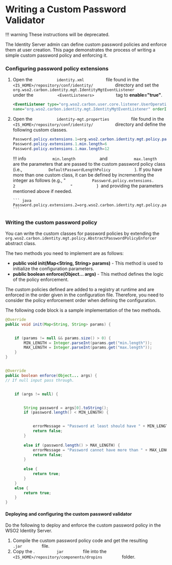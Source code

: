 # Writing a Custom Password Validator

!!! warning
    These instructions will be deprecated.

The Identity Server admin can define custom password policies and
enforce them at user creation. This page demonstrates the process of
writing a simple custom password policy and enforcing it.

### Configuring password policy extensions

1.  Open the `           identity.xml          ` file found in the
    `           <IS_HOME>/repository/conf/identity/          ` directory
    and set the
    `           org.wso2.carbon.identity.mgt.IdentityMgtEventListener          `
    under the `           <EventListeners>          ` tag to
    **enable="true"**.

    ``` xml
    <EventListener type="org.wso2.carbon.user.core.listener.UserOperationEventListener" 
    name="org.wso2.carbon.identity.mgt.IdentityMgtEventListener" orderId="50" enable="true"/>
    ```

2.  Open the `           identity-mgt.properties          ` file found
    in the `           <IS_HOME>/repository/conf/identity/          `
    directory and define the following custom classes.

    ``` java
    Password.policy.extensions.1=org.wso2.carbon.identity.mgt.policy.password.DefaultPasswordLengthPolicy
    Password.policy.extensions.1.min.length=6
    Password.policy.extensions.1.max.length=12
    ```

    !!! info
        `            min.length           ` and
        `            max.length           ` are the parameters that are
        passed to the custom password policy class (i.e.,
        `            DefaultPasswordLengthPolicy           ` ). If you have
        more than one custom class, it can be defined by incrementing the
        integer as follows (e.g., "
        `            Password.policy.extensions.                         2                        "           `
        )  and providing the parameters mentioned above if needed.

        ``` java
        Password.policy.extensions.2=org.wso2.carbon.identity.mgt.policy.password.DefaultPasswordNamePolicy
        ```

### Writing the custom password policy

You can write the custom classes for password policies by extending the
`                   org.wso2.carbon.identity.mgt.policy.AbstractPasswordPolicyEnforcer                 `
abstract class.

The two methods you need to implement are as follows:
<ul>
    <li><b>public void init(Map&lt;String, String&gt; params)­</b> - This method is
    used to initialize the configuration parameters.</li>
    <li><b>public boolean enforce(Object... args)­</b> - This method defines
    the logic of the policy enforcement.</li>
</ul>

The custom policies defined are added to a registry at runtime and are
enforced in the order given in the configuration file. Therefore, you
need to consider the policy enforcement order when defining the
configuration.

The following code block is a sample implementation of the two methods.

``` java
@Override
public void init(Map<String, String> params) {


    if (params != null && params.size() > 0) {
        MIN_LENGTH = Integer.parseInt(params.get("min.length"));
        MAX_LENGTH = Integer.parseInt(params.get("max.length"));
    }
}


@Override
public boolean enforce(Object... args) {
// If null input pass through.


    if (args != null) {


        String password = args[0].toString();
        if (password.length() < MIN_LENGTH) {


            errorMessage = "Password at least should have " + MIN_LENGTH + "characters";
            return false;
        } 
 
        else if (password.length() > MAX_LENGTH) {
            errorMessage = "Password cannot have more than " + MAX_LENGTH + "characters";
            return false;
        } 
 
        else {
            return true;
        }
    } 
    else {
        return true;
    }
}
```

#### Deploying and configuring the custom password validator

Do the following to deploy and enforce the custom password policy in the
WSO2 Identity Server.

1.  Compile the custom password policy code and get the resulting
    `          .jar         ` file.
2.  Copy the . `          jar         ` file into the
    `          <IS_HOME>/repository/components/dropins         ` folder.